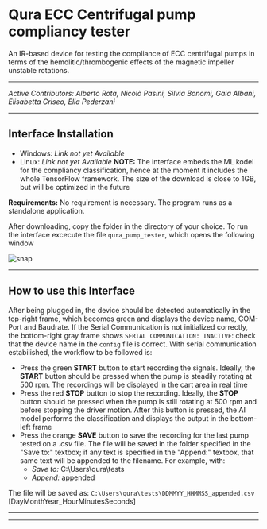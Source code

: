 # Qura ECC Centrifugal pump compliancy tester
An IR-based device for testing the compliance of ECC centrifugal pumps in terms of the hemolitic/thrombogenic effects of the magnetic impeller unstable rotations. 
***
*Active Contributors: Alberto Rota, Nicolò Pasini, Silvia Bonomi, Gaia Albani, Elisabetta Criseo, Elia Pederzani*
***
## Interface Installation
* Windows: *Link not yet Available*
* Linux: *Link not yet Available*
**NOTE:** The interface embeds the ML kodel for the compliancy classification, hence at the moment it includes the whole TensorFlow framework. The size of the download is close to 1GB, but will be optimized in the future

**Requirements:** No requirement is necessary. The program runs as a standalone application.

After downloading, copy the folder in the directory of your choice. To run the interface excecute the file `qura_pump_tester`, which opens the following window

![snap](https://github.com/alberto-rota/Qura-ECC-Centifugal-Pump-Tester/blob/main/media/snapshot.png)

***
## How to use this Interface
After being plugged in, the device should be detected automatically in the top-right frame, which becomes green and displays the device name, COM-Port and Baudrate. If the Serial Communication is not initialized correctly, the bottom-right gray frame shows `SERIAL COMMUNICATION: INACTIVE`: check that the device name in the `config` file is correct.
With serial communication estabilished, the workflow to be followed is:
* Press the green **START** button to start recording the signals. Ideally, the **START** button should be pressed when the pump is steadily rotating at 500 rpm. The recordings will be displayed in the cart area in real time
* Press the red **STOP** button to stop the recording. Ideally, the **STOP** button should be pressed when the pump is still rotating at 500 rpm and before stopping the driver motion. After this button is pressed, the AI model performs the classification and displays the output in the bottom-left frame
* Press the orange **SAVE** button to save the recording for the last pump tested on a *.csv* file. The file will be saved in the folder specified in the "Save to:" textbox; if any text is specified in the "Append:" textbox, that same text will be appended to the filename. For example, with:
  - *Save to:* C:\Users\qura\tests
  - *Append:* appended

The file will be saved as:
`C:\Users\qura\tests\DDMMYY_HHMMSS_appended.csv` [DayMonthYear_HourMinutesSeconds]

***
***

<!-- 
## Project Overview
The device is placed on top of the pump while it is mounted and rotating on the driver. The entity of the fluttering is measured as the distance from the 6 IR phototransistors (OPB730F) placed on the pump roof facing downward. The bell-shaped sensitivity curve of the OPB730F ([see datasheet](https://github.com/alberto-rota/Qura-ECC-Centifugal-Pump-Tester/tree/main/media/OPB730F%20Datasheet.pdf)) suggest an inverse relationship between distance and output voltage. The signals are then aquired by an ESP32 and sent to a computer in serial communication

The acquisition circuit is reported below:

![circuit](https://github.com/alberto-rota/Qura-ECC-Centifugal-Pump-Tester/tree/main/media/circuit.png)

and it has been embedded in a custom-made PCB, which connects to the ESP32 via JST connectors.
![pcb](https://github.com/alberto-rota/Qura-ECC-Centifugal-Pump-Tester/tree/main/media/pcb.png)

## Compliancy assessment
Since no evitent distinction critheria emerge from the acquired signals, an AI-based classifier has been trained by recording the signals from 51 pumps at low (100 rpm) and high (500 rpm) speed.
The model is based on a LSTM architecture. The signal is divided in 75-samples-long windows, sliced from the signals (which may have different length) with a padding of 25. No data-augmentation is performed. After an 8-fold cross validation, the model from the best fold classified a test set with an **accuracy of 88%**. 

*The LSTM model is being developed further, no additonal details on the results are therefore provided*

## Design (W.I.P)
![design](https://github.com/alberto-rota/Qura-ECC-Centifugal-Pump-Tester/tree/main/media/design.png) -->
